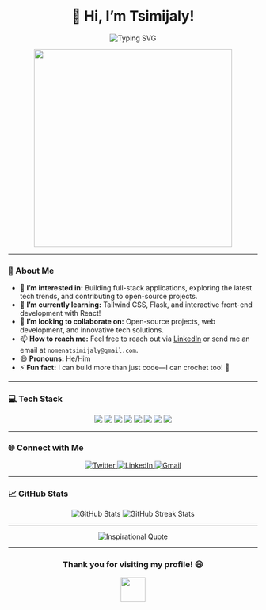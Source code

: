 <h1 align="center">👋 Hi, I’m Tsimijaly!</h1>

<p align="center">
  <img src="https://readme-typing-svg.demolab.com?font=Fira+Code&size=22&duration=3000&pause=800&center=true&vCenter=true&multiline=true&width=435&height=100&lines=Welcome+to+my+GitHub!;Software+Developer+%7C+Tech+Enthusiast;Currently+Learning+New+Skills+%F0%9F%9A%80" alt="Typing SVG" />
</p>

<p align="center">
  <img src="https://media.giphy.com/media/ZVik7pBtu9dNS/giphy.gif" width="400px" />
</p>

---

### 👀 About Me

- 🔭 **I’m interested in:** Building full-stack applications, exploring the latest tech trends, and contributing to open-source projects.
- 🌱 **I’m currently learning:** Tailwind CSS, Flask, and interactive front-end development with React!
- 💞️ **I’m looking to collaborate on:** Open-source projects, web development, and innovative tech solutions.
- 📫 **How to reach me:** Feel free to reach out via [LinkedIn](https://www.linkedin.com/) or send me an email at `nomenatsimijaly@gmail.com`.
- 😄 **Pronouns:** He/Him
- ⚡ **Fun fact:** I can build more than just code—I can crochet too! 🧶

---

### 💻 Tech Stack

<p align="center">
  <img src="https://img.shields.io/badge/-HTML5-E34F26?style=flat-square&logo=html5&logoColor=white" />
  <img src="https://img.shields.io/badge/-CSS3-1572B6?style=flat-square&logo=css3&logoColor=white" />
  <img src="https://img.shields.io/badge/-JavaScript-F7DF1E?style=flat-square&logo=javascript&logoColor=black" />
  <img src="https://img.shields.io/badge/-React-61DAFB?style=flat-square&logo=react&logoColor=black" />
  <img src="https://img.shields.io/badge/-Node.js-339933?style=flat-square&logo=node.js&logoColor=white" />
  <img src="https://img.shields.io/badge/-Python-3776AB?style=flat-square&logo=python&logoColor=white" />
  <img src="https://img.shields.io/badge/-Flask-000000?style=flat-square&logo=flask&logoColor=white" />
  <img src="https://img.shields.io/badge/-MySQL-4479A1?style=flat-square&logo=mysql&logoColor=white" />
</p>

---

### 🌐 Connect with Me

<p align="center">
  <a href="https://twitter.com/yourprofile">
    <img src="https://img.shields.io/badge/Twitter-1DA1F2?style=for-the-badge&logo=twitter&logoColor=white" alt="Twitter">
  </a>
  <a href="https://linkedin.com/in/yourprofile">
    <img src="https://img.shields.io/badge/LinkedIn-0A66C2?style=for-the-badge&logo=linkedin&logoColor=white" alt="LinkedIn">
  </a>
  <a href="mailto:nomenatsimijaly@gmail.com">
    <img src="https://img.shields.io/badge/Gmail-D14836?style=for-the-badge&logo=gmail&logoColor=white" alt="Gmail">
  </a>
</p>

---

### 📈 GitHub Stats

<p align="center">
  <img src="https://github-readme-stats.vercel.app/api?username=jalytsim&show_icons=true&theme=radical" alt="GitHub Stats" />
  <img src="https://github-readme-streak-stats.herokuapp.com/?user=jalytsim&theme=radical" alt="GitHub Streak Stats" />
</p>

---

<p align="center">
  <img src="https://quotes-github-readme.vercel.app/api?type=horizontal&theme=radical" alt="Inspirational Quote" />
</p>

---

<h3 align="center">Thank you for visiting my profile! 😄</h3>
<p align="center">
  <img src="https://media.giphy.com/media/l46Cy1rHbQ92uuLXa/giphy.gif" width="50px">
</p>
